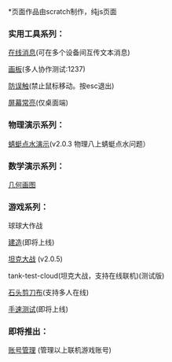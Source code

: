 *页面作品由scratch制作，纯js页面  
### 实用工具系列：

[在线消息](https://game.szy-szy.top/message)(可在多个设备间互传文本消息)  

[画板](https://game.szy-szy.top/paint)(多人协作测试:1237)  

[防误触](https://game.szy-szy.top/no-touch)(禁止鼠标移动。按esc退出)  

[屏幕常亮](https://game.szy-szy.top/wake-on)(仅桌面端)

### 物理演示系列：  

[蜻蜓点水演示](https://game.szy-szy.top/wl/qt)(v2.0.3 物理八上蜻蜓点水问题） 

### 数学演示系列：

 [几何画图](https://game.szy-szy.top/sx/demo)
 
### 游戏系列：  

球球大作战

[建造](https://game.szy-szy.top/build)(即将上线)  

[坦克大战](https://game.szy-szy.top/tank) (v2.0.5)    

tank-test-cloud(坦克大战，支持在线联机)(测试版)    

[石头剪刀布](https://game.szy-szy.top/rock-paper-scissors.html)(支持多人在线)    

[手速测试](https://game.szy-szy.top/)(即将上线)  

### 即将推出：  

[账号管理](https://game.szy-szy.top/account) (管理以上联机游戏账号)
